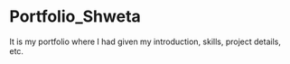 # Portfolio_Shweta
 It is my portfolio where I had given my introduction, skills, project details, etc.
